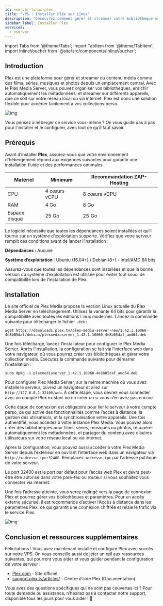 ```yaml
---
id: vserver-linux-plex
title: "VPS : Installer Plex sur Linux"
description: "Découvrez comment gérer et streamer votre bibliothèque média perso facilement avec Plex pour un accès fluide sur tous vos appareils → En savoir plus maintenant"
sidebar_label: Installer Plex
services:
  - vserver
---
```


import Tabs from '@theme/Tabs';
import TabItem from '@theme/TabItem';
import InlineVoucher from '@site/src/components/InlineVoucher';

## Introduction

Plex est une plateforme pour gérer et streamer du contenu média comme des films, séries, musiques et photos depuis un emplacement central. Avec le Plex Media Server, vous pouvez organiser vos bibliothèques, enrichir automatiquement les métadonnées, et streamer sur différents appareils, que ce soit sur votre réseau local ou via internet. Plex est donc une solution flexible pour accéder facilement à vos collections perso.

![img](https://screensaver01.zap-hosting.com/index.php/s/68xdESEHimoY9Jp/preview)

Vous pensez à héberger ce service vous-même ? On vous guide pas à pas pour l’installer et le configurer, avec tout ce qu’il faut savoir.

<InlineVoucher />

## Prérequis

Avant d’installer **Plex**, assurez-vous que votre environnement d’hébergement répond aux exigences suivantes pour garantir une installation fluide et des performances optimales.

| Matériel   | Minimum      | Recommandation ZAP-Hosting |
| ---------- | ------------ | -------------------------- |
| CPU        | 4 cœurs vCPU | 8 cœurs vCPU               |
| RAM        | 4 Go         | 8 Go                       |
| Espace disque | 25 Go      | 25 Go                      |

Le logiciel nécessite que toutes les dépendances soient installées et qu’il tourne sur un système d’exploitation supporté. Vérifiez que votre serveur remplit ces conditions avant de lancer l’installation :

**Dépendances :** Aucune

**Système d’exploitation :** Ubuntu (16.04+) / Debian (8+) - Intel/AMD 64 bits

Assurez-vous que toutes les dépendances sont installées et que la bonne version du système d’exploitation est utilisée pour éviter tout souci de compatibilité lors de l’installation de Plex.

## Installation

Le site officiel de Plex Media propose la version Linux actuelle du Plex Media Server en téléchargement. Utilisez la variante 64 bits pour garantir la compatibilité avec toutes les éditions Linux modernes. Lancez la commande suivante pour télécharger le fichier `.deb` :

```
wget https://downloads.plex.tv/plex-media-server-new/1.42.1.10060-4e8b05daf/debian/plexmediaserver_1.42.1.10060-4e8b05daf_amd64.deb
```

Une fois téléchargé, lancez l’installateur pour configurer le Plex Media Server. Après l’installation, la configuration se fait via l’interface web dans votre navigateur, où vous pourrez créer vos bibliothèques et gérer votre collection média. Exécutez la commande suivante pour démarrer l’installation :

```
sudo dpkg -i plexmediaserver_1.42.1.10060-4e8b05daf_amd64.deb
```

Pour configurer Plex Media Server, sur la même machine où vous avez installé le serveur, ouvrez un navigateur et allez sur `http://127.0.0.1:32400/web`. À cette étape, vous devrez vous connecter avec un compte Plex existant ou en créer un si vous n’en avez pas encore.

Cette étape de connexion est obligatoire pour lier le serveur à votre compte perso, ce qui active des fonctionnalités comme l’accès à distance, la gestion des utilisateurs, et la synchronisation entre appareils. Une fois authentifié, vous accédez à votre instance Plex Media. Vous pouvez alors créer des bibliothèques pour films, séries, musiques ou photos, récupérer automatiquement les métadonnées, et partager du contenu avec d’autres utilisateurs sur votre réseau local ou via internet.

Après la configuration, vous pouvez aussi accéder à votre Plex Media Server depuis l’extérieur en ouvrant l’interface web dans un navigateur via `http://<adresse-ip>:32400`. Remplacez `<adresse-ip>` par l’adresse publique de votre serveur.

Le port 32400 est le port par défaut pour l’accès web Plex et devra peut-être être autorisé dans votre pare-feu ou routeur si vous souhaitez vous connecter via internet.

Une fois l’adresse atteinte, vous serez redirigé vers la page de connexion Plex et pourrez gérer vos bibliothèques et paramètres. Pour un accès externe sécurisé, il est recommandé d’activer l’Accès à distance dans les paramètres Plex, ce qui garantit une connexion chiffrée et relaie le trafic via le service Plex.

![img](https://screensaver01.zap-hosting.com/index.php/s/jfQxZ6e4BGMfen5/preview)

## Conclusion et ressources supplémentaires

Félicitations ! Vous avez maintenant installé et configuré Plex avec succès sur votre VPS. On vous conseille aussi de jeter un œil aux ressources suivantes, qui pourront vous aider et vous guider pendant la configuration de votre serveur :

- [Plex.com](https://Plex.com/) - Site officiel
- [support.plex.tv/articles/](https://support.plex.tv/articles/) - Centre d’aide Plex (Documentation)

Vous avez des questions spécifiques qui ne sont pas couvertes ici ? Pour toute demande ou assistance, n’hésitez pas à contacter notre support, disponible tous les jours pour vous aider ! 🙂

<InlineVoucher />
